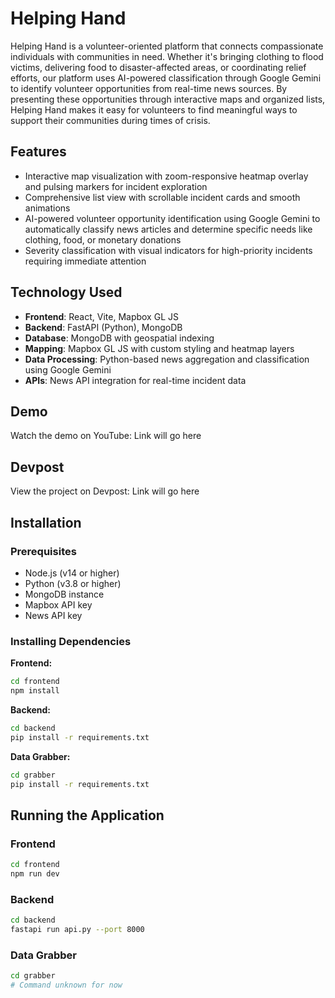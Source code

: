 # Helping Hand

Helping Hand is a volunteer-oriented platform that connects compassionate individuals with communities in need. Whether it's bringing clothing to flood victims, delivering food to disaster-affected areas, or coordinating relief efforts, our platform uses AI-powered classification through Google Gemini to identify volunteer opportunities from real-time news sources. By presenting these opportunities through interactive maps and organized lists, Helping Hand makes it easy for volunteers to find meaningful ways to support their communities during times of crisis.

## Features

- Interactive map visualization with zoom-responsive heatmap overlay and pulsing markers for incident exploration
- Comprehensive list view with scrollable incident cards and smooth animations
- AI-powered volunteer opportunity identification using Google Gemini to automatically classify news articles and determine specific needs like clothing, food, or monetary donations
- Severity classification with visual indicators for high-priority incidents requiring immediate attention

## Technology Used

- **Frontend**: React, Vite, Mapbox GL JS
- **Backend**: FastAPI (Python), MongoDB
- **Database**: MongoDB with geospatial indexing
- **Mapping**: Mapbox GL JS with custom styling and heatmap layers
- **Data Processing**: Python-based news aggregation and classification using Google Gemini
- **APIs**: News API integration for real-time incident data

## Demo

Watch the demo on YouTube:
Link will go here

## Devpost

View the project on Devpost:
Link will go here

## Installation

### Prerequisites
- Node.js (v14 or higher)
- Python (v3.8 or higher)
- MongoDB instance
- Mapbox API key
- News API key

### Installing Dependencies

**Frontend:**
```bash
cd frontend
npm install
```

**Backend:**
```bash
cd backend
pip install -r requirements.txt
```

**Data Grabber:**
```bash
cd grabber
pip install -r requirements.txt
```

## Running the Application

### Frontend
```bash
cd frontend
npm run dev
```

### Backend
```bash
cd backend
fastapi run api.py --port 8000
```

### Data Grabber
```bash
cd grabber
# Command unknown for now
```